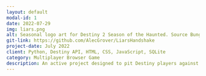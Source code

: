 ```yaml
---
layout: default
modal-id: 1
date: 2022-07-29
img: liars.png
alt: Seasonal logo art for Destiny 2 Season of the Haunted. Source Bungie Press Kit
git-link: https://github.com/AlecGrover/LiarsHandshake
project-date: July 2022
client: Python, Destiny API, HTML, CSS, JavaScript, SQLite
category: Multiplayer Browser Game
description: An active project designed to pit Destiny players against each other in a social deduction game using their actual historical Destiny stats pulled from the Bungie Destiny API. Still early in development, but using a Python server and Websockets to handle networking and game communication. More up to date information can be found on the dedicated GitHub page.
---
```

